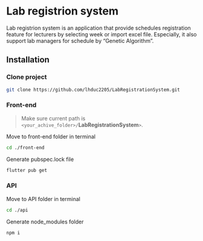# Lab registrion system
Lab registrion system is an application that provide schedules registration feature for lecturers by selecting week or import excel file. Especially, it also support lab managers for schedule by “Genetic Algorithm”. 

## Installation
### Clone project
```bash
git clone https://github.com/lhduc2205/LabRegistrationSystem.git
```

### Front-end
> Make sure current path is `<your_achive_folder>/`**LabRegistrationSystem**`>`.

Move to front-end folder in terminal
```bash
cd ./front-end
```
Generate pubspec.lock file
```bash
flutter pub get
```

### API
Move to API folder in terminal
```bash
cd ./api
```
Generate node_modules folder
```bash
npm i
```

